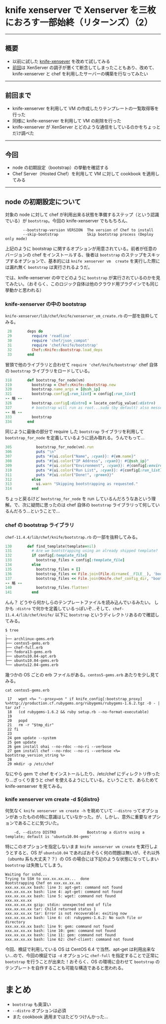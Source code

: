 # knife xenserver で Xenserver を三枚におろす一部始終（リターンズ）（2）

***

## 概要

 * 以前に試した [knife-xensever](https://github.com/bvox/knife-xenserver) を改めて試してみる
 * [前回](http://inokara.hateblo.jp/entry/2013/04/14/094554)は XenServer の調子が悪くて断念してしまったこともあり、改めて、knife-xenserver と chef を利用したサーバーの構築を行なってみたい

***

## 前回まで

 * knife-xenserver を利用して VM の作成したりテンプレートの一覧取得等を行った
 * 同様に knife-xenserver を利用して VM の削除を行った
 * knife-xenserver が XenServer とどのような通信をしているのかをちょっとだけ調べた

***

## 今回

 * node の初期設定（bootstrap）の挙動を確認する
 * Chef Server（Hosted Chef）を利用して VM に対して cookbook を適用してみる

***

## node の初期設定について

対象の node に対して chef が利用出来る状態を準備するステップ（という認識でいる）が `bootstrap`。今回の knife-xenserver でももちろん、

```
        --bootstrap-version VERSION  The version of Chef to install
        --skip-bootstrap             Skip bootstrap process (Deploy only mode)
```

上記のように bootstrap に関するオプションが用意されている。前者が任意のバージョンの chef をインストールする、後者は `bootstrap` のステップをスキップするオプションで、基本的には `knife xenserver vm  create` を実行した際には漏れ無く `bootstrap` は実行されるようだ。

では、knife-xenserver の中でどのように `bootstrap` が実行されているのかを見てみたい。（おそらく、このロジック自体は他のクラウド用プラグインでも同じ挙動かと思われる）

### knife-xenserver の中の bootstrap

`knife-xenserver/lib/chef/knife/xenserver_vm_create.rb` の一部を抜粋してみる。

```ruby
 28       deps do
 29         require 'readline'
 30         require 'chef/json_compat'
 31         require 'chef/knife/bootstrap'
 32         Chef::Knife::Bootstrap.load_deps
 33       end
```

冒頭で他のライブラリと合わせて `require 'chef/knife/bootstrap'` chef 自体の `bootstrap` ライブラリをロードしている。

```ruby
318       def bootstrap_for_node(vm)
319         bootstrap = Chef::Knife::Bootstrap.new
320         bootstrap.name_args = [@ssh_ip]
321         bootstrap.config[:run_list] = config[:run_list]
-- 略 --
326         bootstrap.config[:distro] = locate_config_value(:distro)
327         # bootstrap will run as root...sudo (by default) also messes up Ohai on CentOS boxes
-- 略 --
333         bootstrap
334       end
```

同じように最後の部分で require した `bootstrap` ライブラリを利用して `bootstrap_for_node` を定義しているように読み取れる。うんでもって...

```ruby
305           bootstrap_for_node(vm).run
306           puts "\n"
307           puts "#{ui.color("Name", :cyan)}: #{vm.name}"
308           puts "#{ui.color("IP Address", :cyan)}: #{@ssh_ip}"
309           puts "#{ui.color("Environment", :cyan)}: #{config[:environment] || '_default'}"
310           puts "#{ui.color("Run List", :cyan)}: #{config[:run_list].join(', ')}"
311           puts "#{ui.color("Done!", :green)}"
312         else
313           ui.warn "Skipping bootstrapping as requested."
314         end
```

ちょっと戻るけど `bootstrap_for_node` を run しているんだろうなあという理解。で、次に疑問に思ったのは chef 自体の `bootstrap` ライブラリって何しているんだろう...ということで...

### chef の bootstrap ライブラリ

`chef-11.4.4/lib/chef/knife/bootstrap.rb` の一部を抜粋してみる。

```ruby
130       def find_template(template=nil)
131         # Are we bootstrapping using an already shipped template?
132         if config[:template_file]
133           bootstrap_files = config[:template_file]
134         else
135           bootstrap_files = []
136           bootstrap_files << File.join(File.dirname(__FILE__), 'bootstrap', "#{config[:distro]}.erb")
137           bootstrap_files << File.join(Knife.chef_config_dir, "bootstrap", "#{config[:distro]}.erb") if Knife.chef_config_dir
-- 略 --
140           bootstrap_files.flatten!
141         end
```

んん？
どうやら何かしらのテンプレートファイルを読み込んでいるみたい。
しかも `:distro` で何かを定義しているっぽいぞ...そして、`chef-11.4.4/lib/chef/knife/` 以下に `bootstrap` というディレクトリあるので確認してみる。

```
$ tree
.
├── archlinux-gems.erb
├── centos5-gems.erb
├── chef-full.erb
├── fedora13-gems.erb
├── ubuntu10.04-apt.erb
├── ubuntu10.04-gems.erb
└── ubuntu12.04-gems.erb
``` 

幾つかの OS ごとの erb ファイルがある。`centos5-gems.erb` あたりを少し見てみる。

```
cat centos5-gems.erb
```

```
 17   wget <%= "--proxy=on " if knife_config[:bootstrap_proxy] %>http://production.cf.rubygems.org/rubygems/rubygems-1.6.2.tgz -O - | tar zxf -
 18   (cd rubygems-1.6.2 && ruby setup.rb --no-format-executable)
 19 
 20   popd
 21   rm -r "$tmp_dir"
 22 fi
 23 
 24 gem update --system
 25 gem update
 26 gem install ohai --no-rdoc --no-ri --verbose
 27 gem install chef --no-rdoc --no-ri --verbose <%= bootstrap_version_string %>
 28 
 29 mkdir -p /etc/chef
```

なにやら gem で chef をインストールしたり、/etc/chef にディレクトリ作ったり...ざっくり言うと chef を使えるようにしている。ということで、あらためて knife-xenserver を見てみる。

### knife xenserver vm create -d ${distro}

何気なく `knife xenserver vm create -h` を眺めていて `--distro` ってオプションがあったものの特に意識はしていなかった。が、しかし、意外に重要なオプションであることに気づいた。

```
    -d, --distro DISTRO              Bootstrap a distro using a template; default is 'ubuntu10.04-gems'
```

特にこのオプションを指定しないまま `knife xenserver vm create` を実行しようとすると、OS が `ubuntu10.04` であればおそらく何の問題は無いが、それ以外（ubuntu 系も大丈夫？？）の OS の場合には下記のような状態になってしまい `bootstrap` は失敗してしまう。

```
Waiting for sshd... 
Trying to SSH to xxx.xx.xx.xx...  done
Bootstrapping Chef on xxx.xx.xx.xx
xxx.xx.xx.xx bash: line 3: apt-get: command not found
xxx.xx.xx.xx bash: line 4: apt-get: command not found
xxx.xx.xx.xx bash: line 5: wget: command not found
xxx.xx.xx.xx 
xxx.xx.xx.xx gzip: stdin: unexpected end of file
xxx.xx.xx.xx tar: Child returned status 1
xxx.xx.xx.xx tar: Error is not recoverable: exiting now
xxx.xx.xx.xx bash: line 6: cd: rubygems-1.6.2: No such file or directory
xxx.xx.xx.xx bash: line 9: gem: command not found
xxx.xx.xx.xx bash: line 10: gem: command not found
xxx.xx.xx.xx bash: line 11: gem: command not found
xxx.xx.xx.xx bash: line 62: chef-client: command not found
```

今回、検証で利用している OS は CentOS 6.4 で当然、apt-get は利用出来ない...ので、今回の検証では `-d` オプションに `chef-full` を指定することで正常に `bootstrap` を行うことが出来た！おそらく、OS の環境に合わせて `bootstrap` のテンプレートを自作することも可能な構造であると思われる。



# まとめ

 * `bootstrap` も奥深い
 * `--distro` オプションは必須
 * また cookbook 適用まではたどりつけんかった...
